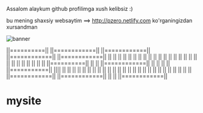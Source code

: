 Assalom alaykum github profilimga xush kelibsiz :)

bu mening shaxsiy websaytim ==> http://pzero.netlify.com
ko'rganingizdan xursandman

![banner](https://res.cloudinary.com/practicaldev/image/fetch/s--_HBZhuhF--/c_limit%2Cf_auto%2Cfl_progressive%2Cq_auto%2Cw_880/https://thepracticaldev.s3.amazonaws.com/i/nweeqf97l2md3tlqkjyt.jpg)


||==========||      ||============||          ||============||        ||============||        ||============||
||          ||      ||            ||          ||                      ||            ||        ||            ||
||          ||      ||          ||            ||                      ||            ||        ||            ||
||          ||                ||              ||                      ||            ||        ||            ||
||==========||              ||                ||                      ||============||        ||            ||
||                        ||                  ||===========||         ||||                    ||            ||
||                      ||                    ||                      ||  ||                  ||            ||
||                    ||          ||          ||                      ||    ||                ||            ||
||                  ||            ||          ||                      ||      ||              ||            ||
||                  ||============||          ||============||        ||        ||            ||============||





# mysite
